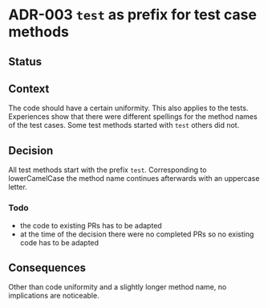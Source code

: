 # ADR-003 `test` as prefix for test case methods

## Status

<adr-status status='accepted' />

## Context

The code should have a certain uniformity. This also applies to the tests. Experiences show that there were
different spellings for the method names of the test cases. Some test methods started with `test` others did
not.

## Decision

All test methods start with the prefix `test`. Corresponding to lowerCamelCase the method name continues afterwards with
an uppercase letter.

### Todo

- the code to existing PRs has to be adapted
- at the time of the decision there were no completed PRs so no existing code has to be adapted

## Consequences

Other than code uniformity and a slightly longer method name, no implications are noticeable.